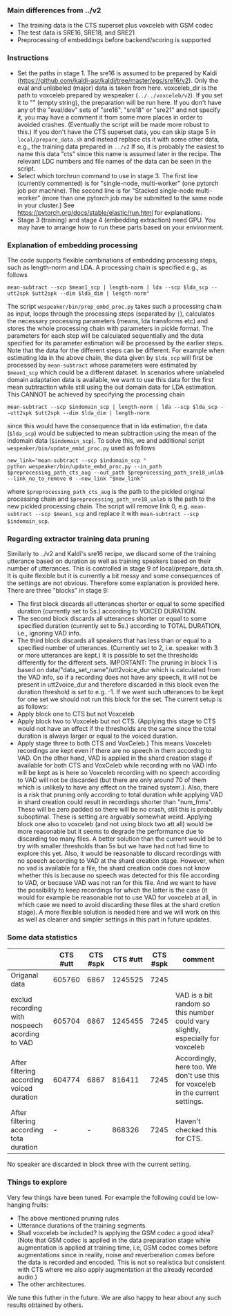 ### Main differences from ../v2
* The training data is the CTS superset plus voxceleb with GSM codec
* The test data is SRE16, SRE18, and SRE21
* Preprocessing of embeddings before backend/scoring is supported


### Instructions
* Set the paths in stage 1. The sre16 is assumed to be prepared by 
  Kaldi (https://github.com/kaldi-asr/kaldi/tree/master/egs/sre16/v2).
  Only the eval and unlabeled (major) data is taken from here.
  voxceleb_dir is the path to voxceleb prepared by wespeaker (```../../voxceleb/v2```).
  If you set it to "" (empty string), the preparation will be run here. If you don't have
  any of the "eval/dev" sets of "sre16", "sre18" or "sre21" and not specify it, you may 
  have a comment it from some more places in order to avoided crashes. (Eventually
  the script will be made more robust to this.)
  If you don't have the CTS superset data, you can skip stage 5 in ```local/prepare_data.sh```
  and instead replace cts it with some other data, e.g., the training data prepared in ```../v2```
  If so, it is probably the easiest to name this data "cts" since this name is assumed later 
  in the recipe.
  The relevant LDC numbers and file names of the data can be seen in the script. 
* Select which torchrun command to use in stage 3. The first line 
  (currently commented) is for "single-node, multi-worker" (one 
  pytorch job per machine). The second line is for "Stacked 
  single-node multi-worker" (more than one pytorch job may be 
  submitted to the same node in your cluster.) See  
  https://pytorch.org/docs/stable/elastic/run.html for explanations.
* Stage 3 (training) and stage 4 (embedding extraction) need GPU. You may have
  to arrange how to run these parts based on your environment.


### Explanation of embedding processing

The code supports flexible combinations of embedding processing steps, such as length-norm and LDA.
A processing chain is specified e.g., as follows
```
mean-subtract --scp $mean1_scp | length-norm | lda --scp $lda_scp --utt2spk $utt2spk --dim $lda_dim | length-norm"
```
The script ```wespeaker/bin/prep_embd_proc.py``` takes such a processing chain as input, loops through the processing steps (separated by ```|```), calculates 
the necessary processing parameters (means, lda transforms etc) and stores the whole processing chain with parameters in 
pickle format. The parameters for each step will be calculated sequentially and the data specified for its parameter estimation will 
be processed by the  earlier steps. Note that the data for the different steps can be different. For example when estimating lda in the above chain, the data given by ```$lda_scp``` will first be processed by ```mean-subtract``` whose parameters were estimated by ```$mean1_scp``` which could be a different dataset.
In scenarios where unlabeled domain adaptation data is available, we want to use this data for the first mean subtraction while still using the out domain data for LDA estimation. This CANNOT be achieved by specifying the processing chain
```  
mean-subtract --scp $indomain_scp | length-norm | lda --scp $lda_scp --utt2spk $utt2spk --dim $lda_dim | length-norm
```
since this would have the consequence that in lda estimation, the data (```$lda_scp```) would be subjected to mean subtraction
using the mean of the indomain data (```$indomain_scp```). To solve this, we and additional script ```wespeaker/bin/update_embd_proc.py``` used as follows
```
new_link="mean-subtract --scp $indomain_scp "
python wespeaker/bin/update_embd_proc.py --in_path $preprocessing_path_cts_aug --out_path $preprocessing_path_sre18_unlab --link_no_to_remove 0 --new_link "$new_link"
```
where ```$preprocessing_path_cts_aug``` is the path to the pickled original processing chain and ```$preprocessing_path_sre18_unlab``` is the path to the new pickled processing chain.
The script will remove link 0, e.g. ```mean-subtract --scp $mean1_scp``` and replace it with ```mean-subtract --scp $indomain_scp```.


### Regarding extractor training data pruning

Similarly to ../v2 and Kaldi's sre16 recipe, we discard some of the training utterance based on duration as well as training speakers based on their number of utterances. 
This is controlled in stage 9 of local/prepare_data.sh. It is quite flexible but it is currently a bit messy and some consequences of the settings are not obvious. Therefore some explanation is provided here. 
There are three "blocks" in stage 9: 
* The first block discards all utterances shorter or equal to some specified duration (currently set to 5s.) according to VOICED DURATION. 
* The second block discards all utterances shorter or equal to some specified duration (currently set to 5s.) according to TOTAL DURATION, i.e., ignoring VAD info.
* The third block discards all speakers that has less than or equal to a specified number of utterances. (Currently set to 2, i.e. speaker with 3 or more utterances are kept.) 
It is possible to set the thresholds differently for the different sets. IMPORTANT: The pruning in block 1 is based on data/"data_set_name"/utt2voice_dur which is calculated 
from the VAD info, so if a recording does not have any speech, it will not be present in utt2voice_dur and therefore discarded in this block even the duration threshold is 
set to e.g. -1. If we want such utterances to be kept for one set we should not run this block for the set. The current setup is as follows:
* Apply block one to CTS but not Voxceleb
* Apply block two to Voxceleb but not CTS. (Applying this stage to CTS would not have an effect if the thresholds are the same since the total duration is always larger or equal to the voiced duration.
* Apply stage three to both CTS and VoxCeleb.)
This means Voxceleb recordings are kept even if there are no speech in them accordng to VAD. On the other hand, VAD is applied in the shard creation stage if available for both CTS and VoxCeleb while recording with no VAD info will be kept as is here so Voxceleb recording with no speech according to VAD will not be discarded (but there are only around 70 of them which is unlikely to have any effect on the trained system.). Also, there is a risk that pruning only according to total duration while applying VAD in shard creation could result in recordings shorter than "num_frms". These will be zero padded so there will be no crash, still this is probably suboptimal.
These is setting are arguably somewhat weird. Applying block one also to voxceleb (and not using block two att all) would be more reasonable but it seems to degrade the performance due to discarding too many files. A better solution than the current would be to try with smaller thresholds than 5s but we have had not had time to explore this yet. Also, it would be reasonable to discard recordings with no speech according to VAD at the shard creation stage. However, when no vad is available for a file, the shard creation code does not know whether this is because no speech was detected for this file according to VAD, or because VAD was not ran for this file. And we want to have the possibility to keep recordings for which the latter is the case (it would for example be reasonable not to use VAD for voxceleb at all, in which case we need to avoid discarding these files at the shard cretion stage). A more flexible solution is needed here and we will work on this as well as cleaner and simpler settings in this part in future updates.


### Some data statistics
|                                              |  CTS #utt   | CTS #spk | CTS #utt | CTS #spk | comment|
| ---                                          |  ---    | ---  |    ---  |  --- |  --- |
|Origanal data                                 |  605760 | 6867 | 1245525 | 7245 |      |
|exclud recording with nospeech acording to VAD|  605704 | 6867 | 1245455 | 7245 | VAD is a bit random so this number could vary slightly, especially for voxceleb |
|After filtering according voiced duration     |  604774 | 6867 |  816411 | 7245 | Accordingly, here too. We don't use this for voxceleb in the current settings.  |
|After filtering according tota duration       |  -      | -    |  868326 | 7245 | Haven't checked this for CTS.                   

No speaker are discarded in block three with the current setting.
   

### Things to explore
Very few things have been tuned. For example the following could be low-hanging fruits:
* The above mentioned pruning rules
* Utterance durations of the training segments. 
* Shall voxceleb be included? Is applying the GSM codec a good idea? (Note that GSM codec is applied in the data preparation stage while augmentation is applied at training time, i.e, GSM codec comes before augmentations since in reality, noise and reverberation comes before the data is recorded and encoded. This is not so realistica but consistent with CTS where we also apply augmentation at the already recorded audio.)
* The other architectures. 

We tune this futher in the future. We are also happy to hear about any such results obtained by others. 



